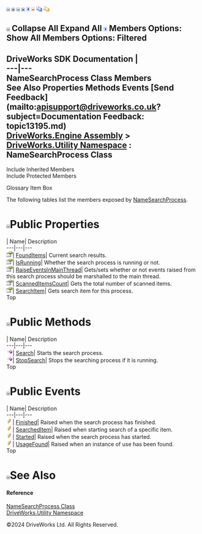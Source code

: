 ![](dotnetimages/collapse.gif) ![](dotnetimages/expand.gif) ![](dotnetimages/collapse.gif) ![](dotnetimages/expand.gif) ![](dotnetimages/drpdown.gif) ![](dotnetimages/drpdown_orange.gif) ![](dotnetimages/copycode.gif) ![](dotnetimages/copycodeHighlight.gif)

![](dotnetimages/collapse.gif) Collapse All Expand All ![](dotnetimages/drpdown.gif) Members Options: Show All  Members Options: Filtered   
---  
DriveWorks SDK Documentation  |   
---|---  
NameSearchProcess Class Members   
See Also Properties Methods Events [Send Feedback](mailto:apisupport@driveworks.co.uk?subject=Documentation Feedback: topic13195.md)  
[DriveWorks.Engine Assembly](topic2156.md) > [DriveWorks.Utility Namespace](topic13190.md) : NameSearchProcess Class  
---  
  
Include Inherited Members    
Include Protected Members  


Glossary Item Box

The following tables list the members exposed by [NameSearchProcess](topic13195.md).

# ![](dotnetimages/collapse.gif)Public Properties

| Name| Description  
---|---|---  
![Public Property](dotnetimages/publicProperty.gif)| [FoundItems](topic13203.md)| Current search results.   
![Public Property](dotnetimages/publicProperty.gif)| [IsRunning](topic13204.md)| Whether the search process is running or not.   
![Public Property](dotnetimages/publicProperty.gif)| [RaiseEventsInMainThread](topic13205.md)| Gets/sets whether or not events raised from this search process should be marshalled to the main thread.   
![Public Property](dotnetimages/publicProperty.gif)| [ScannedItemsCount](topic13206.md)| Gets the total number of scanned items.   
![Public Property](dotnetimages/publicProperty.gif)| [SearchItem](topic13207.md)| Gets search item for this process.   
Top

# ![](dotnetimages/collapse.gif)Public Methods

| Name| Description  
---|---|---  
![Public Method](dotnetimages/publicMethod.gif)| [Search](topic13201.md)| Starts the search process.   
![Public Method](dotnetimages/publicMethod.gif)| [StopSearch](topic13202.md)| Stops the searching process if it is running.   
Top

# ![](dotnetimages/collapse.gif)Public Events

| Name| Description  
---|---|---  
![Public Event](dotnetimages/publicEvent.gif)| [Finished](topic13208.md)| Raised when the search process has finished.   
![Public Event](dotnetimages/publicEvent.gif)| [SearchedItem](topic13209.md)| Raised when starting search of a specific item.   
![Public Event](dotnetimages/publicEvent.gif)| [Started](topic13210.md)| Raised when the search process has started.   
![Public Event](dotnetimages/publicEvent.gif)| [UsageFound](topic13211.md)| Raised when an instance of use has been found.   
Top

# ![](dotnetimages/collapse.gif)See Also

#### Reference

[NameSearchProcess Class](topic13195.md)   
[DriveWorks.Utility Namespace](topic13190.md)

©2024 DriveWorks Ltd. All Rights Reserved.
